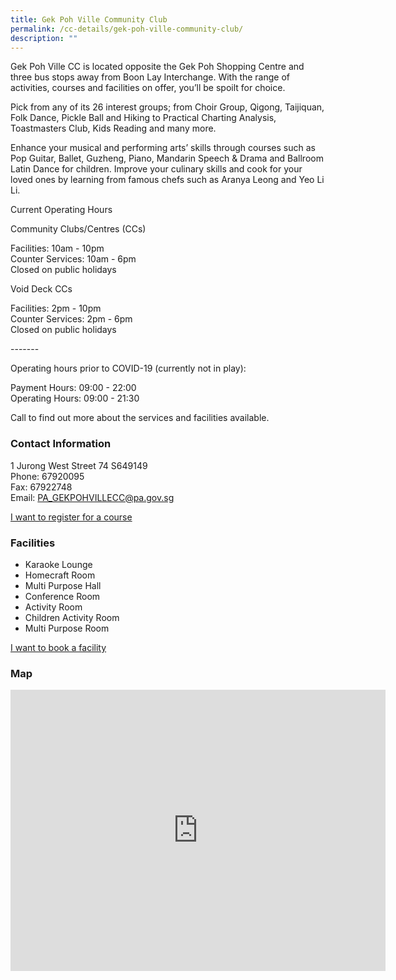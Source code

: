 ```yaml
---
title: Gek Poh Ville Community Club
permalink: /cc-details/gek-poh-ville-community-club/
description: ""
---
```

Gek Poh Ville CC is located opposite the Gek Poh Shopping Centre and three bus stops away from Boon Lay Interchange. With the range of activities, courses and facilities on offer, you’ll be spoilt for choice.

Pick from any of its 26 interest groups; from Choir Group, Qigong, Taijiquan, Folk Dance, Pickle Ball and Hiking to Practical Charting Analysis, Toastmasters Club, Kids Reading and many more.

Enhance your musical and performing arts’ skills through courses such as Pop Guitar, Ballet, Guzheng, Piano, Mandarin Speech & Drama and Ballroom Latin Dance for children. Improve your culinary skills and cook for your loved ones by learning from famous chefs such as Aranya Leong and Yeo Li Li.

Current Operating Hours  
  
Community Clubs/Centres (CCs)  
  
Facilities: 10am - 10pm  
Counter Services: 10am - 6pm  
Closed on public holidays  
  
Void Deck CCs  
  
Facilities: 2pm - 10pm  
Counter Services: 2pm - 6pm  
Closed on public holidays  
  
\-------  
  
Operating hours prior to COVID-19 (currently not in play):

Payment Hours: 09:00 - 22:00  
Operating Hours: 09:00 - 21:30

Call to find out more about the services and facilities available.

### Contact Information

1 Jurong West Street 74 S649149  
Phone: 67920095  
Fax: 67922748  
Email: [PA\_GEKPOHVILLECC@pa.gov.sg](mailto:PA_GEKPOHVILLECC@pa.gov.sg)  

[I want to register for a course](https://www.onepa.gov.sg/)

### Facilities


*   Karaoke Lounge
*   Homecraft Room
*   Multi Purpose Hall
*   Conference Room
*   Activity Room
*   Children Activity Room
*   Multi Purpose Room

[I want to book a facility](https://www.onepa.gov.sg/)

### Map

<iframe src="https://www.google.com/maps/embed?pb=!1m18!1m12!1m3!1d997.1780007406311!2d103.69881717922354!3d1.349307622014451!2m3!1f0!2f0!3f0!3m2!1i1024!2i768!4f13.1!3m3!1m2!1s0x31da0fbc2f486d93%3A0xfe1db0d49012462f!2sBlock%20761%20HDB%20Jurong%20West!5e0!3m2!1sen!2ssg!4v1661505376142!5m2!1sen!2ssg" width="600" height="450" style="border:0;" allowfullscreen="" ></iframe>